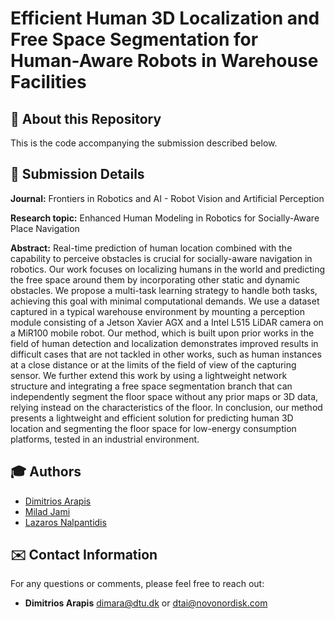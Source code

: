 # Efficient Human 3D Localization and Free Space Segmentation for Human-Aware Robots in Warehouse Facilities

## 📝 About this Repository
This is the code accompanying the submission described below.

## 📄 Submission Details
**Journal:** Frontiers in Robotics and AI - Robot Vision and Artificial Perception

**Research topic:** Enhanced Human Modeling in Robotics for Socially-Aware Place Navigation

**Abstract:** Real-time prediction of human location combined with the capability to perceive obstacles is crucial for socially-aware navigation in robotics. Our work focuses on localizing humans in the world and predicting the free space around them by incorporating other static and dynamic obstacles. We propose a multi-task learning strategy to handle both tasks, achieving this goal with minimal computational demands. We use a dataset captured in a typical warehouse environment by mounting a perception module consisting of a Jetson Xavier AGX and a Intel L515 LiDAR camera on a MiR100 mobile robot. Our method, which is built upon prior works in the field of human detection and localization demonstrates improved results in difficult cases that are not tackled in other works, such as human instances at a close distance or at the limits of the field of view of the capturing sensor. We further extend this work by using a lightweight network structure and integrating a free space segmentation branch that can independently segment the floor space without any prior maps or 3D data, relying instead on the characteristics of the floor. In conclusion, our method presents a lightweight and efficient solution for predicting human 3D location and segmenting the floor space for low-energy consumption platforms, tested in an industrial environment.

## 🎓 Authors

- [Dimitrios Arapis](https://www.linkedin.com/in/dimarapis/)
- [Milad Jami](https://www.linkedin.com/in/milajam/)
- [Lazaros Nalpantidis](https://www.linkedin.com/in/lanalpa/)

## ✉️ Contact Information

For any questions or comments, please feel free to reach out:

- **Dimitrios Arapis** [dimara@dtu.dk](mailto:dimara@dtu.dk) or [dtai@novonordisk.com](mailto:dtai@novonordisk.com)

